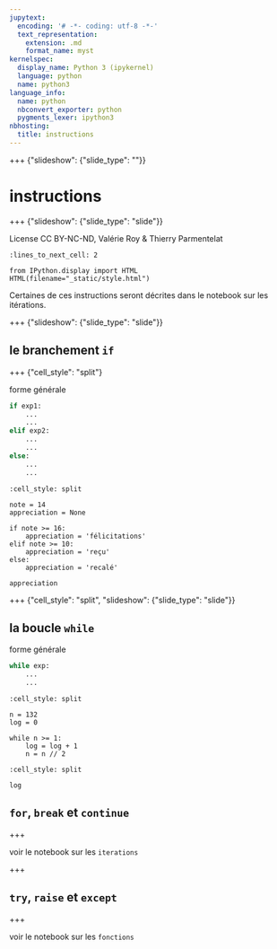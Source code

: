 ```yaml
---
jupytext:
  encoding: '# -*- coding: utf-8 -*-'
  text_representation:
    extension: .md
    format_name: myst
kernelspec:
  display_name: Python 3 (ipykernel)
  language: python
  name: python3
language_info:
  name: python
  nbconvert_exporter: python
  pygments_lexer: ipython3
nbhosting:
  title: instructions
---
```


+++ {"slideshow": {"slide_type": ""}}

# instructions

+++ {"slideshow": {"slide_type": "slide"}}

License CC BY-NC-ND, Valérie Roy & Thierry Parmentelat

```{code-cell} ipython3
:lines_to_next_cell: 2

from IPython.display import HTML
HTML(filename="_static/style.html")
```

Certaines de ces instructions seront décrites dans le notebook sur les itérations.

+++ {"slideshow": {"slide_type": "slide"}}

## le branchement `if`

+++ {"cell_style": "split"}

forme générale

```python
if exp1:
    ...
    ...
elif exp2:
    ...
    ...
else:
    ...
    ...
```

```{code-cell} ipython3
:cell_style: split

note = 14
appreciation = None

if note >= 16:
    appreciation = 'félicitations'
elif note >= 10:
    appreciation = 'reçu'
else:
    appreciation = 'recalé'
```

```{code-cell} ipython3
appreciation
```

+++ {"cell_style": "split", "slideshow": {"slide_type": "slide"}}

## la boucle `while`

forme générale  

```python
while exp:
    ...
    ...
```

```{code-cell} ipython3
:cell_style: split

n = 132
log = 0

while n >= 1:
    log = log + 1
    n = n // 2
```

```{code-cell} ipython3
:cell_style: split

log
```

## `for`, `break` et `continue`

+++

voir le notebook sur les `iterations`

+++

## `try`, `raise` et `except`

+++

voir le notebook sur les `fonctions`
